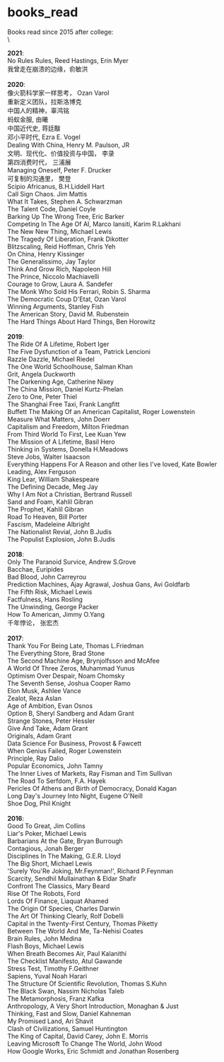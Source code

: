# books_read
Books read since 2015 after college: \
\

**2021**: \
No Rules Rules, Reed Hastings, Erin Myer \
我曾走在崩溃的边缘，俞敏洪 \
\
**2020**: \
像火箭科学家一样思考， Ozan Varol \
重新定义团队，拉斯洛博克 \
中国人的精神，辜鸿铭 \
蚂蚁金服, 由曦 \
中国近代史, 蒋廷黻 \
邓小平时代, Ezra E. Vogel \
Dealing With China, Henry M. Paulson, JR \
文明、现代化、价值投资与中国， 李录 \
第四消费时代， 三浦展 \
Managing Oneself, Peter F. Drucker \
可复制的沟通里， 樊登 \
Scipio Africanus, B.H.Liddell Hart \
Call Sign Chaos. Jim Mattis \
What It Takes, Stephen A. Schwarzman \
The Talent Code, Daniel Coyle \
Barking Up The Wrong Tree, Eric Barker \
Competing In The Age Of AI, Marco Iansiti, Karim R.Lakhani \
The New New Thing, Michael Lewis \
The Tragedy Of Liberation, Frank Dikotter \
Blitzscaling, Reid Hoffman, Chris Yeh \
On China, Henry Kissinger \
The Generalissimo, Jay Taylor \
Think And Grow Rich, Napoleon Hill \
The Prince, Niccolo Machiavelli \
Courage to Grow, Laura A. Sandefer \
The Monk Who Sold His Ferrari, Robin S. Sharma \
The Democratic Coup D'Etat, Ozan Varol \
Winning Arguments, Stanley Fish \
The American Story, David M. Rubenstein \
The Hard Things About Hard Things, Ben Horowitz \
\
**2019**: \
The Ride Of A Lifetime, Robert Iger \
The Five Dysfunction of a Team, Patrick Lencioni \
Razzle Dazzle, Michael Riedel \
The One World Schoolhouse, Salman Khan \
Grit, Angela Duckworth \
The Darkening Age, Catherine Nixey \
The China Mission, Daniel Kurtz-Phelan \
Zero to One, Peter Thiel \
The Shanghai Free Taxi, Frank Langfitt \
Buffett The Making Of an American Capitalist, Roger Lowenstein \
Measure What Matters, John Doerr \
Capitalism and Freedom, Milton Friedman \
From Third World To First, Lee Kuan Yew \
The Mission of A Lifetime, Basil Hero \
Thinking in Systems, Donella H.Meadows \
Steve Jobs, Walter Isaacson \
Everything Happens For A Reason and other lies I've loved, Kate Bowler \
Leading, Alex Ferguson \
King Lear, William Shakespeare \
The Defining Decade, Meg Jay \
Why I Am Not a Christian, Bertrand Russell \
Sand and Foam, Kahlil Gibran \
The Prophet, Kahlil Gibran \
Road To Heaven, Bill Porter \
Fascism, Madeleine Albright \
The Nationalist Revial, John B.Judis \
The Populist Explosion, John B.Judis \
\
**2018**: \
Only The Paranoid Survice, Andrew S.Grove \
Bacchae, Euripides \
Bad Blood, John Carreyrou \
Prediction Machines, Ajay Agrawal, Joshua Gans, Avi Goldfarb \
The Fifth Risk, Michael Lewis \
Factfulness, Hans Rosling \
The Unwinding, George Packer \
How To American, Jimmy O.Yang \
千年悖论， 张宏杰 \
\
**2017**: \
Thank You For Being Late, Thomas L.Friedman \
The Everything Store, Brad Stone \
The Second Machine Age, Brynjolfsson and McAfee \
A World Of Three Zeros, Muhammad Yunus \
Optimism Over Despair, Noam Chomsky \
The Seventh Sense, Joshua Cooper Ramo \
Elon Musk, Ashlee Vance \
Zealot, Reza Aslan \
Age of Ambition, Evan Osnos \
Option B, Sheryl Sandberg and Adam Grant \
Strange Stones, Peter Hessler \
Give And Take, Adam Grant \
Originals, Adam Grant \
Data Science For Business, Provost & Fawcett \
When Genius Failed, Roger Lowenstein \
Principle, Ray Dalio \
Popular Economics, John Tamny \
The Inner Lives of Markets, Ray Fisman and Tim Sullivan \
The Road To Serfdom, F.A. Hayek \
Pericles Of Athens and Birth of Democracy, Donald Kagan \
Long Day's Journey Into Night, Eugene O'Neill \
Shoe Dog, Phil Knight \
\
**2016**: \
Good To Great, Jim Collins \
Liar's Poker, Michael Lewis \
Barbarians At the Gate, Bryan Burrough \
Contagious, Jonah Berger \
Disciplines In The Making, G.E.R. Lloyd \
The Big Short, Michael Lewis \
'Surely You'Re Joking, Mr.Feynman!', Richard P.Feynman \
Scarcity, Sendhil Mullainathan & Eldar Shafir \
Confront The Classics, Mary Beard \
Rise Of The Robots, Ford \
Lords Of Finance, Liaquat Ahamed \
The Origin Of Species, Charles Darwin \
The Art Of Thinking Clearly, Rolf Dobelli \
Capital in the Twenty-First Century, Thomas Piketty \
Between The World And Me, Ta-Nehisi Coates \
Brain Rules, John Medina \
Flash Boys, Michael Lewis \
When Breath Becomes Air, Paul Kalanithi \
The Checklist Manifesto, Atul Gawande \
Stress Test, Timothy F.Geithner \
Sapiens, Yuval Noah Harari \
The Structure Of Scientific Revolution, Thomas S.Kuhn \
The Black Swan, Nassim Nicholas Taleb \
The Metamorphosis, Franz Kafka \
Anthropology, A Very Short Introduction, Monaghan & Just \
Thinking, Fast and Slow, Daniel Kahneman \
My Promised Land, Ari Shavit \
Clash of Civilizations, Samuel Huntington \
The King of Capital, David Carey, John E. Morris \
Leaving Microsoft To Change The World, John Wood \
How Google Works, Eric Schmidt and Jonathan Rosenberg

